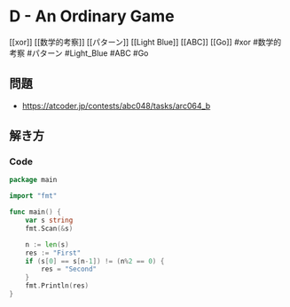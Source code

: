 # D - An Ordinary Game
[[xor]] [[数学的考察]] [[パターン]] [[Light Blue]] [[ABC]] [[Go]]
#xor #数学的考察 #パターン #Light_Blue #ABC #Go 

## 問題
- https://atcoder.jp/contests/abc048/tasks/arc064_b

## 解き方
### Code
```go
package main

import "fmt"

func main() {
	var s string
	fmt.Scan(&s)

	n := len(s)
	res := "First"
	if (s[0] == s[n-1]) != (n%2 == 0) {
		res = "Second"
	}
	fmt.Println(res)
}
```